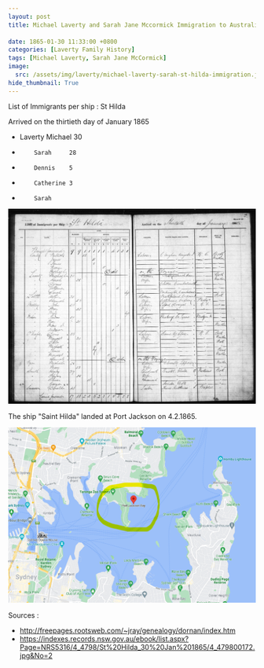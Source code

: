 ```yaml
---
layout: post
title: Michael Laverty and Sarah Jane Mccormick Immigration to Australia on the St Hilda 30th January 1865 

date: 1865-01-30 11:33:00 +0800
categories: [Laverty Family History]
tags: [Michael Laverty, Sarah Jane McCormick]
image:
  src: /assets/img/laverty/michael-laverty-sarah-st-hilda-immigration.jpg
hide_thumbnail: True
---
```


List of Immigrants per ship : St Hilda

Arrived on the thirtieth day of January 1865


* Laverty Michael   30
*         Sarah     28
*         Dennis    5
*         Catherine 3
*         Sarah     

![](/assets/img/laverty/michael-laverty-sarah-st-hilda-immigration.jpg)

The ship "Saint Hilda" landed at Port Jackson on 4.2.1865. 

![](/assets/img/laverty/port-jackson.png)

Sources :
* http://freepages.rootsweb.com/~jray/genealogy/dornan/index.htm
* https://indexes.records.nsw.gov.au/ebook/list.aspx?Page=NRS5316/4_4798/St%20Hilda_30%20Jan%201865/4_479800172.jpg&No=2

